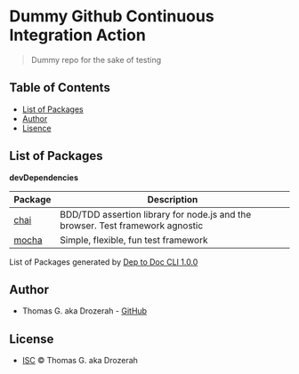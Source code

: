 # Dummy Github Continuous Integration Action

> Dummy repo for the sake of testing


Table of Contents
-----------------

- [List of Packages](#list-of-packages)
- [Author](#author)
- [Lisence](#license)


List of Packages
----------------

__devDependencies__

| Package                       | Description                                                                    |
| ----------------------------- | ------------------------------------------------------------------------------ |
| [chai](http://chaijs.com)     | BDD/TDD assertion library for node.js and the browser. Test framework agnostic |
| [mocha](https://mochajs.org/) | Simple, flexible, fun test framework                                           |


List of Packages generated by [Dep to Doc CLI 1.0.0](https://github.com/Drozerah/dep-to-doc-cli.git)


Author
------

- Thomas G. aka Drozerah - [GitHub](https://github.com/Drozerah)

License
-------

- [ISC](licence) © Thomas G. aka Drozerah